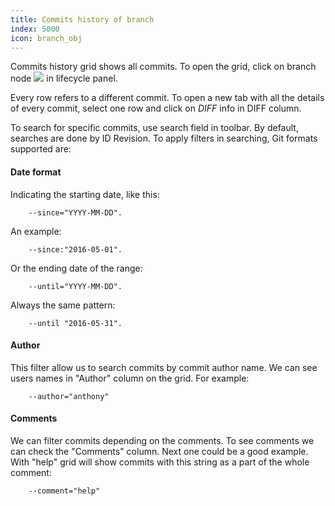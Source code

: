 ```yaml
---
title: Commits history of branch
index: 5000
icon: branch_obj
---
```


Commits history grid shows all commits. To open the grid, click on branch node <img src="/static/images/icons/branch_obj.svg" /> in lifecycle panel.

Every row refers to a different commit. To open a new tab with all the details of every commit, select one row and click on *DIFF* info in DIFF column.

To search for specific commits, use search field in toolbar. By default, searches are done by ID Revision. To apply filters in searching, Git formats supported are:

#### Date format

Indicating the starting date, like this:

        --since="YYYY-MM-DD".

An example:

        --since:"2016-05-01".

Or the ending date of the range:

        --until="YYYY-MM-DD".

 Always the same pattern:

        --until "2016-05-31".

#### Author

This filter allow us to search commits by commit author name. We can see users names in "Author" column on the grid. For example:

        --author="anthony"

#### Comments

We can filter commits depending on the comments. To see comments we can check the "Comments" column. Next one could be a good example. With "help" grid will show commits with this string as a part of the whole comment:

        --comment="help"
